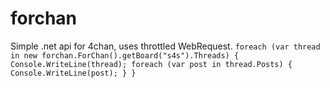 forchan
=======
Simple .net api for 4chan, uses throttled WebRequest.
`foreach (var thread in new forchan.ForChan().getBoard("s4s").Threads)
{
    Console.WriteLine(thread);
    foreach (var post in thread.Posts)
    {
        Console.WriteLine(post);
    }
}`

